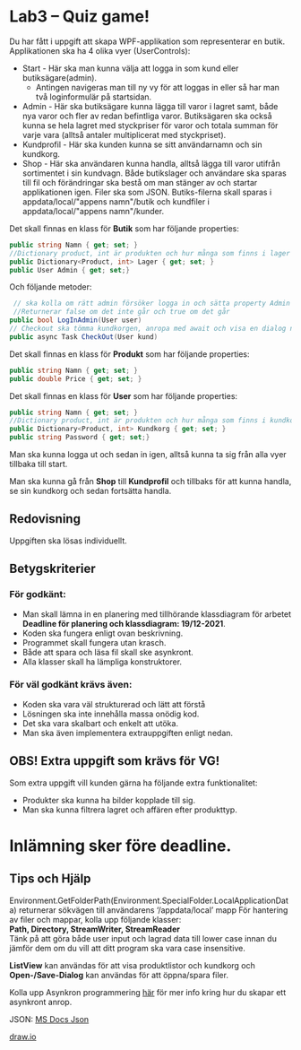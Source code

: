# Lab3 – Quiz game!

Du har fått i uppgift att skapa WPF-applikation som representerar en butik.</br>
Applikationen ska ha 4 olika vyer (UserControls):
* Start - Här ska man kunna välja att logga in som kund eller butiksägare(admin).
  * Antingen navigeras man till ny vy för att loggas in eller så har man två loginformulär på startsidan. 
* Admin - Här ska butiksägare kunna lägga till varor i lagret samt, både nya varor och fler av redan befintliga varor. Butiksägaren ska också kunna se hela lagret med styckpriser för varor och totala summan för varje vara (alltså antaler multiplicerat med styckpriset). 
* Kundprofil - Här ska kunden kunna se sitt användarnamn och sin kundkorg. 
* Shop - Här ska användaren kunna handla, alltså lägga till varor utifrån sortimentet i sin kundvagn.
Både butikslager och användare ska sparas till fil och förändringar ska bestå om man stänger av och startar applikationen igen. Filer ska som JSON. Butiks-filerna skall sparas i appdata/local/"appens namn"/butik och kundfiler i appdata/local/"appens namn"/kunder.

Det skall finnas en klass för **Butik** som har följande properties:
```cs
public string Namn { get; set; }
//Dictionary product, int är produkten och hur många som finns i lager
public Dictionary<Product, int> Lager { get; set; }
public User Admin { get; set;}
```
Och följande metoder:
```cs
 // ska kolla om rätt admin försöker logga in och sätta property Admin om det lyckas. 
 //Returnerar false om det inte går och true om det går
public bool LogInAdmin(User user)
// Checkout ska tömma kundkorgen, anropa med await och visa en dialog när den är klar.
public async Task CheckOut(User kund)
```
Det skall finnas en klass för **Produkt** som har följande properties:
```cs
public string Namn { get; set; }
public double Price { get; set; }
```
Det skall finnas en klass för **User** som har följande properties:
```cs
public string Namn { get; set; }
//Dictionary product, int är produkten och hur många som finns i kundkorgen
public Dictionary<Product, int> Kundkorg { get; set; }
public string Password { get; set;}
```

Man ska kunna logga ut och sedan in igen, alltså kunna ta sig från alla vyer tillbaka till start.

Man ska kunna gå från **Shop** till **Kundprofil** och tillbaks för att kunna handla, se sin kundkorg och sedan fortsätta handla.

## Redovisning
Uppgiften ska lösas individuellt.

## Betygskriterier 
### För godkänt:
* Man skall lämna in en planering med tillhörande klassdiagram för arbetet **Deadline för planering och klassdiagram: 19/12-2021**.
* Koden ska fungera enligt ovan beskrivning.
* Programmet skall fungera utan krasch.
* Både att spara och läsa fil skall ske asynkront.
* Alla klasser skall ha lämpliga konstruktorer.
### För väl godkänt krävs även:
* Koden ska vara väl strukturerad och lätt att förstå
* Lösningen ska inte innehålla massa onödig kod.
* Det ska vara skalbart och enkelt att utöka.
* Man ska även implementera extrauppgiften enligt nedan. 

## OBS! Extra uppgift som krävs för VG! 

Som extra uppgift vill kunden gärna ha följande extra funktionalitet:

* Produkter ska kunna ha bilder kopplade till sig.
* Man ska kunna filtrera lagret och affären efter produkttyp.

# Inlämning sker före deadline.

## Tips och Hjälp

Environment.GetFolderPath(Environment.SpecialFolder.LocalApplicationData)
returnerar sökvägen till användarens ‘/appdata/local’ mapp
För hantering av filer och mappar, kolla upp följande klasser:<br>
**Path, Directory, StreamWriter, StreamReader**<br>
Tänk på att göra både user input och lagrad data till lower case innan du jämför
dem om du vill att ditt program ska vara case insensitive.

**ListView** kan användas för att visa produktlistor och kundkorg och **Open-/Save-Dialog** kan användas för att öppna/spara filer. 

Kolla upp Asynkron programmering [här](https://docs.microsoft.com/en-us/dotnet/api/system.action-1?view=net-5.0) för mer info kring hur du skapar ett asynkront anrop.

JSON: [MS Docs Json](https://docs.microsoft.com/en-us/dotnet/standard/serialization/system-text-json-how-to?pivots=dotnet-5-0)

[draw.io](https://app.diagrams.net/)
